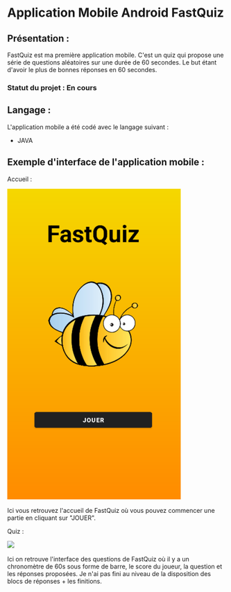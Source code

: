 # Application Mobile Android FastQuiz

## Présentation :

FastQuiz est ma première application mobile. C'est un quiz qui propose une série de questions aléatoires sur une durée de 60 secondes. Le but étant d'avoir le plus de bonnes réponses en 60 secondes.

### Statut du projet : En cours

## Langage :

L'application mobile a été codé avec le langage suivant :
* JAVA

## Exemple d'interface de l'application mobile :

Accueil :

<img width="400px" src="https://github.com/Bastien-Meziere/FastQuiz/blob/master/accueil.PNG?raw=true" />

Ici vous retrouvez l'accueil de FastQuiz où vous pouvez commencer une partie en cliquant sur "JOUER".

Quiz :

<img width="400px" src="https://encrypted-tbn0.gstatic.com/images?q=tbn:ANd9GcTCWjVHchqXM6DCyj4OHlJgWJVL8SWhX-FEjQ&usqp=CAU" />

Ici on retrouve l'interface des questions de FastQuiz où il y a un chronomètre de 60s sous forme de barre, le score du joueur, la question et les réponses proposées. Je n'ai pas fini au niveau de la disposition des blocs de réponses + les finitions.
